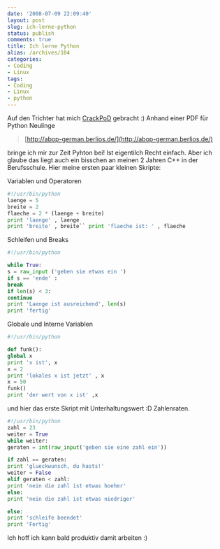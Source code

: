 ```yaml
---
date: '2008-07-09 22:09:40'
layout: post
slug: ich-lerne-python
status: publish
comments: true
title: Ich lerne Python
alias: /archives/104
categories:
- Coding
- Linux
tags:
- Coding
- Linux
- python
---
```


Auf den Trichter hat mich [CrackPoD](http://crackpod.bplaced.net) gebracht :) Anhand einer PDF für Python Neulinge
[](http://abop-german.berlios.de/)


> [http://abop-german.berlios.de/](http://abop-german.berlios.de/)


bringe ich mir zur Zeit Pyhton bei! Ist eigentilch Recht einfach. Aber ich glaube das liegt auch ein bisschen an meinen 2 Jahren C++ in der Berufsschule. Hier meine ersten paar kleinen Skripte:

Variablen und Operatoren


``` python
#!/usr/bin/python
laenge = 5
breite = 2
flaeche = 2 * (laenge + breite)
print 'laenge' , laenge
print 'breite' , breite`` print 'flaeche ist: ' , flaeche

```



Schleifen und Breaks


``` python
#!/usr/bin/python

while True:
s = raw_input ('geben sie etwas ein ')
if s == 'ende' :
break
if len(s) < 3:
continue
print 'Laenge ist ausreichend', len(s)
print 'fertig'
```



Globale und Interne Variablen


``` python
#!/usr/bin/python

def funk():
global x
print 'x ist', x
x = 2
print 'lokales x ist jetzt' , x
x = 50
funk()
print 'der wert von x ist' ,x
```



und hier das erste Skript mit Unterhaltungswert :D
Zahlenraten.

``` python
#!/usr/bin/python
zahl = 23
weiter = True
while weiter:
geraten = int(raw_input('geben sie eine zahl ein'))

if zahl == geraten:
print 'glueckwunsch, du hasts!'
weiter = False
elif geraten < zahl:
print 'nein die zahl ist etwas hoeher'
else:
print 'nein die zahl ist etwas niedriger'

else:
print 'schleife beendet'
print 'Fertig'
```

Ich hoff ich kann bald produktiv damit arbeiten :)
